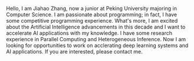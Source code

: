Hello, I am Jiahao Zhang, now a junior at Peking University majoring in Computer Science. I am passionate about programming; in fact, I have some competitive programming experience. What's more, I am excited about the Artificial Intelligence advancements in this decade and I want to accelerate AI applications with my knowledge. I have some research experience in Parallel Computing and Heterogeneous Inference. Now I am looking for opportunities to work on acclerating deep learning systems and AI applications. If you are interested, please contact me.